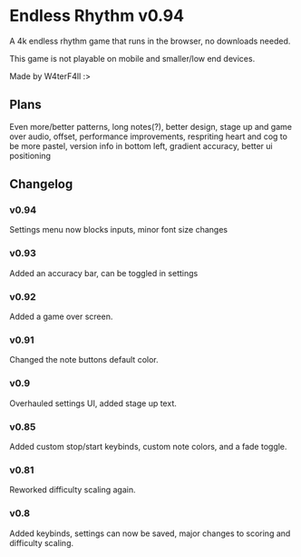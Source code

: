 # Endless Rhythm v0.94

A 4k endless rhythm game that runs in the browser, no downloads needed.

This game is not playable on mobile and smaller/low end devices.

Made by W4terF4ll :>

## Plans

Even more/better patterns, long notes(?), better design, stage up and game over audio, offset, performance improvements, respriting heart and cog to be more pastel, version info in bottom left, gradient accuracy, better ui positioning

## Changelog

### v0.94
Settings menu now blocks inputs, minor font size changes
### v0.93
Added an accuracy bar, can be toggled in settings
### v0.92
Added a game over screen.
### v0.91
Changed the note buttons default color.
### v0.9
Overhauled settings UI, added stage up text.
### v0.85
Added custom stop/start keybinds, custom note colors, and a fade toggle.
### v0.81
Reworked difficulty scaling again.
### v0.8 
Added keybinds, settings can now be saved, major changes to scoring and difficulty scaling.

